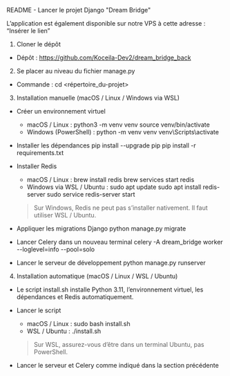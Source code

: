 README - Lancer le projet Django "Dream Bridge"

L’application est également disponible sur notre VPS à cette adresse : “Insérer le lien”

1. Cloner le dépôt
- Dépôt : https://github.com/Koceila-Dev2/dream_bridge_back

2. Se placer au niveau du fichier manage.py
- Commande : cd <répertoire_du-projet>

3. Installation manuelle (macOS / Linux / Windows via WSL)

- Créer un environnement virtuel
  - macOS / Linux :
    python3 -m venv venv
    source venv/bin/activate
  - Windows (PowerShell) :
    python -m venv venv
    venv\Scripts\activate

- Installer les dépendances
    pip install --upgrade pip
    pip install -r requirements.txt

- Installer Redis
  - macOS / Linux :
    brew install redis
    brew services start redis
  - Windows via WSL / Ubuntu :
    sudo apt update
    sudo apt install redis-server
    sudo service redis-server start
  > Sur Windows, Redis ne peut pas s’installer nativement. Il faut utiliser WSL / Ubuntu.

- Appliquer les migrations Django
    python manage.py migrate

- Lancer Celery dans un nouveau terminal
    celery -A dream_bridge worker --loglevel=info --pool=solo

- Lancer le serveur de développement
    python manage.py runserver

4. Installation automatique (macOS / Linux / WSL / Ubuntu)

- Le script install.sh installe Python 3.11, l’environnement virtuel, les dépendances et Redis automatiquement.

- Lancer le script
  - macOS / Linux :
    sudo bash install.sh
  - WSL / Ubuntu :
    ./install.sh
  > Sur WSL, assurez-vous d’être dans un terminal Ubuntu, pas PowerShell.

- Lancer le serveur et Celery comme indiqué dans la section précédente
